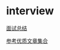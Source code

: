 # interview

[面试总结](https://moyuderen.github.io/interview/)

[参考优质文章集合](https://moyuderen.github.io/interview/good-articles/#leetcode)
